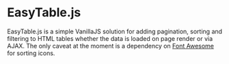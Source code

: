 # EasyTable.js
EasyTable.js is a simple VanillaJS solution for adding pagination, sorting and filtering to HTML tables whether the data is loaded on page render or via AJAX. The only caveat at the moment is a dependency on [Font Awesome](https://www.npmjs.com/package/@fortawesome/fontawesome-free) for sorting icons.
